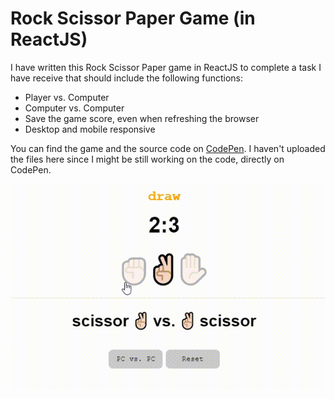 # Rock Scissor Paper Game (in ReactJS)
I have written this Rock Scissor Paper game in ReactJS to complete a task I have receive that should include the following functions:

- Player vs. Computer
- Computer vs. Computer
- Save the game score, even when refreshing the browser
- Desktop and mobile responsive

You can find the game and the source code on [CodePen](https://codepen.io/alexiovay/pen/rEEmEz?editors=0110#0). I haven't uploaded the files here since I might be still working on the code, directly on CodePen.

![preview](https://github.com/AlexioVay/RockScissorPaper/blob/master/RockScissorPaper.gif)
